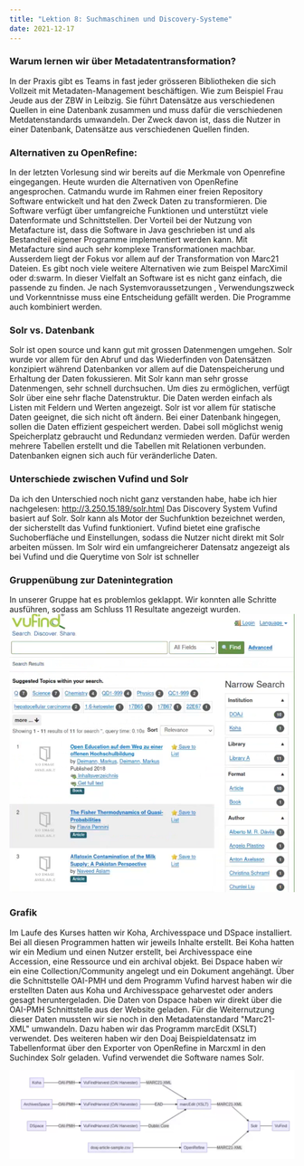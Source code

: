 ```yaml
---
title: "Lektion 8: Suchmaschinen und Discovery-Systeme"
date: 2021-12-17
---
```


### Warum lernen wir über Metadatentransformation?
In der Praxis gibt es Teams in fast jeder grösseren Bibliotheken die sich Vollzeit mit Metadaten-Management beschäftigen. Wie zum Beispiel Frau Jeude aus der ZBW in Leibzig. Sie führt Datensätze aus verschiedenen Quellen in eine Datenbank zusammen und muss dafür die verschiedenen Metdatenstandards umwandeln. Der Zweck davon ist, dass die Nutzer in einer Datenbank, Datensätze aus verschiedenen Quellen finden.

### Alternativen zu OpenRefine:
In der letzten Vorlesung sind wir bereits auf die Merkmale von Openrefine eingegangen. Heute wurden die Alternativen von OpenRefine angesprochen.
Catmandu wurde im Rahmen einer freien Repository Software entwickelt und hat den Zweck Daten zu transformieren. Die Software verfügt über umfangreiche Funktionen und unterstützt viele Datenformate und Schnittstellen.
Der Vorteil bei der Nutzung von Metafacture ist, dass die Software in Java geschrieben ist und als Bestandteil eigener Programme implementiert werden kann. Mit Metafacture sind auch sehr komplexe Transformationen machbar. Ausserdem liegt der Fokus vor allem auf der Transformation von Marc21 Dateien. Es gibt noch viele weitere Alternativen wie zum Beispel MarcXimil oder d:swarm. In dieser Vielfalt an Software ist es nicht ganz einfach, die passende zu finden. Je nach Systemvoraussetzungen , Verwendungszweck und Vorkenntnisse muss eine Entscheidung gefällt werden. Die Programme auch kombiniert werden.

### Solr vs. Datenbank
Solr ist open source und kann gut mit grossen Datenmengen umgehen. Solr wurde vor allem für den Abruf und das Wiederfinden von Datensätzen konzipiert während Datenbanken vor allem auf die Datenspeicherung und Erhaltung der Daten fokussieren. Mit Solr kann man sehr grosse Datenmengen, sehr schnell durchsuchen. Um dies zu ermöglichen, verfügt Solr über eine sehr flache Datenstruktur. Die Daten werden einfach als Listen mit Feldern und Werten angezeigt. Solr ist vor allem für statische Daten geeignet, die sich nicht oft ändern.
Bei einer Datenbank hingegen, sollen die Daten effizient gespeichert werden. Dabei soll möglichst wenig Speicherplatz gebraucht und Redundanz vermieden werden. Dafür werden mehrere Tabellen erstellt und die Tabellen mit Relationen verbunden. Datenbanken eignen sich auch für veränderliche Daten.

### Unterschiede zwischen Vufind und Solr
Da ich den Unterschied noch nicht ganz verstanden habe, habe ich hier nachgelesen: http://3.250.15.189/solr.html
Das Discovery System Vufind basiert auf Solr. Solr kann als Motor der Suchfunktion bezeichnet werden, der sicherstellt das Vufind funktioniert. Vufind bietet eine grafische Suchoberfläche und Einstellungen, sodass die Nutzer nicht direkt mit Solr arbeiten müssen. Im Solr wird ein umfangreicherer Datensatz angezeigt als bei Vufind und die Querytime von Solr ist schneller

### Gruppenübung zur Datenintegration

In unserer Gruppe hat es problemlos geklappt. Wir konnten alle Schritte ausführen, sodass am Schluss 11 Resultate angezeigt wurden.
![Resultate_vufind](https://raw.githubusercontent.com/slunz/Lerntagebuch-BAIN/master/pictures/resultate_vufind.png)

### Grafik

Im Laufe des Kurses hatten wir Koha, Archivesspace und DSpace installiert. Bei all diesen Programmen hatten wir jeweils Inhalte erstellt. Bei Koha hatten wir ein Medium und einen Nutzer erstellt, bei Archivesspace eine Accession, eine Ressource und ein archival objekt. Bei Dspace haben wir ein eine Collection/Community angelegt und ein Dokument angehängt. Über die Schnittstelle OAI-PMH und dem Programm Vufind harvest haben wir die erstellten Daten aus Koha und Archivesspace geharvestet oder anders gesagt heruntergeladen. Die Daten von Dspace haben wir direkt über die OAI-PMH Schnittstelle aus der Website geladen. Für die Weiternutzung dieser Daten mussten wir sie noch in den Metadatenstandard "Marc21-XML" umwandeln. Dazu haben wir das Programm marcEdit (XSLT) verwendet.
Des weiteren haben wir den Doaj Beispieldatensatz im Tabellenformat über den Exporter von OpenRefine in Marcxml in den Suchindex Solr geladen. Vufind verwendet die Software names Solr.

![Grafik](https://raw.githubusercontent.com/slunz/Lerntagebuch-BAIN/master/pictures/Grafik.png)
